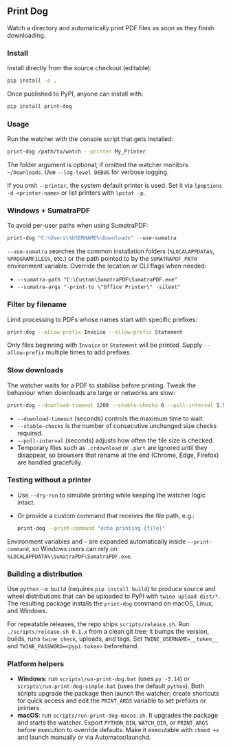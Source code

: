## Print Dog

Watch a directory and automatically print PDF files as soon as they finish downloading.

### Install

Install directly from the source checkout (editable):

```bash
pip install -e .
```

Once published to PyPI, anyone can install with:

```bash
pip install print-dog
```

### Usage

Run the watcher with the console script that gets installed:

```bash
print-dog /path/to/watch --printer My_Printer
```

The folder argument is optional; if omitted the watcher monitors `~/Downloads`. Use `--log-level DEBUG` for verbose logging.

If you omit `--printer`, the system default printer is used. Set it via `lpoptions -d <printer-name>` or list printers with `lpstat -p`.

### Windows + SumatraPDF

To avoid per-user paths when using SumatraPDF:

```powershell
print-dog "C:\Users\%USERNAME%\Downloads" --use-sumatra
```

`--use-sumatra` searches the common installation folders (`%LOCALAPPDATA%`, `%PROGRAMFILES%`, etc.) or the path pointed to by the `SUMATRAPDF_PATH` environment variable. Override the location or CLI flags when needed:

- `--sumatra-path "C:\Custom\SumatraPDF\SumatraPDF.exe"`
- `--sumatra-args "-print-to \"Office Printer\" -silent"`

### Filter by filename

Limit processing to PDFs whose names start with specific prefixes:

```bash
print-dog --allow-prefix Invoice --allow-prefix Statement
```

Only files beginning with `Invoice` or `Statement` will be printed. Supply `--allow-prefix` multiple times to add prefixes.

### Slow downloads

The watcher waits for a PDF to stabilise before printing. Tweak the behaviour when downloads are large or networks are slow:

```bash
print-dog --download-timeout 1200 --stable-checks 6 --poll-interval 1.5
```

- `--download-timeout` (seconds) controls the maximum time to wait.
- `--stable-checks` is the number of consecutive unchanged size checks required.
- `--poll-interval` (seconds) adjusts how often the file size is checked.
- Temporary files such as `.crdownload` or `.part` are ignored until they disappear, so browsers that rename at the end (Chrome, Edge, Firefox) are handled gracefully.

### Testing without a printer

- Use `--dry-run` to simulate printing while keeping the watcher logic intact.
- Or provide a custom command that receives the file path, e.g.:

    ```bash
    print-dog --print-command "echo printing {file}"
    ```

Environment variables and `~` are expanded automatically inside `--print-command`, so Windows users can rely on `%LOCALAPPDATA%\SumatraPDF\SumatraPDF.exe`.

### Building a distribution

Use `python -m build` (requires `pip install build`) to produce source and wheel distributions that can be uploaded to PyPI with `twine upload dist/*`. The resulting package installs the `print-dog` command on macOS, Linux, and Windows.

For repeatable releases, the repo ships `scripts/release.sh`. Run `./scripts/release.sh 0.1.x` from a clean git tree; it bumps the version, builds, runs `twine check`, uploads, and tags. Set `TWINE_USERNAME=__token__` and `TWINE_PASSWORD=<pypi-token>` beforehand.

### Platform helpers

- **Windows**: run `scripts\run-print-dog.bat` (uses `py -3.14`) or `scripts\run-print-dog-simple.bat` (uses the default `python`). Both scripts upgrade the package then launch the watcher; create shortcuts for quick access and edit the `PRINT_ARGS` variable to set prefixes or printers.
- **macOS**: run `scripts/run-print-dog-macos.sh`. It upgrades the package and starts the watcher. Export `PYTHON_BIN`, `WATCH_DIR`, or `PRINT_ARGS` before execution to override defaults. Make it executable with `chmod +x` and launch manually or via Automator/launchd.
